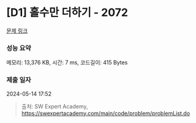 # [D1] 홀수만 더하기 - 2072 

[문제 링크](https://swexpertacademy.com/main/code/problem/problemDetail.do?contestProbId=AV5QSEhaA5sDFAUq) 

### 성능 요약

메모리: 13,376 KB, 시간: 7 ms, 코드길이: 415 Bytes

### 제출 일자

2024-05-14 17:52



> 출처: SW Expert Academy, https://swexpertacademy.com/main/code/problem/problemList.do